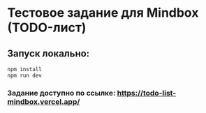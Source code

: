 # Тестовое задание для Mindbox (TODO-лист)

## Запуск локально:

```shell
npm install
npm run dev
```

### Задание доступно по ссылке: https://todo-list-mindbox.vercel.app/
